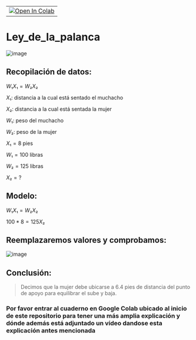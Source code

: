 <table align="center">  <td>    <a href="https://colab.research.google.com/drive/1_dpawSmKD6e6zk3mYGiW5TfL1bve9vp7#scrollTo=BQRxIrvxgfNS"_parent"><img src="https://colab.research.google.com/assets/colab-badge.svg" alt="Open In Colab"/></a>  </td></table>

# Ley_de_la_palanca

![image](https://user-images.githubusercontent.com/112005825/196057222-bbc043f1-19c9-4379-aff9-7ae9531042bc.png)
  
## Recopilación de datos:

$W₁X₁=W₂X₂$

$X₁$: distancia a la cual está sentado el muchacho

$X₂$: distancia a la cual está sentada la mujer

$W₁$: peso del muchacho

$W₂$: peso de la mujer

$X₁=8$ pies

$W₁=100$ libras

$W₂=125$ libras 

$X₂=?$
  
## Modelo:

$W₁X₁=W₂X₂$

$100*8=125X₂$
  
## Reemplazaremos valores y comprobamos:
![image](https://user-images.githubusercontent.com/112005825/196056876-41486ce8-d5a4-4f27-baf3-c7508debc612.png)

## Conclusión: 

> Decimos que la mujer debe ubicarse a $6.4$ pies de distancia del punto de apoyo para equilibrar el sube y baja.




### **Por favor entrar al cuaderno en Google Colab ubicado al inicio de este repositorio para tener una más amplia explicación y dónde además está adjuntado un vídeo dandose esta explicación antes mencionada** 
